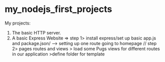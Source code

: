 # my_nodejs_first_projects
 My projects:
 1. The basic HTTP server.
 2. A basic Express Website =>
 step 1> install express/set up basic app.js and package.json/ --> setting up one route going to homepage //
 step 2> pages routes and views > load some Pugs views for different routes in our application >define folder for template 
